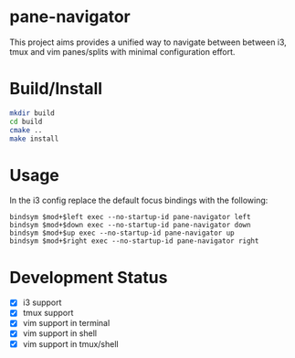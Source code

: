 # pane-navigator

This project aims provides a unified way to navigate between between i3, tmux and vim panes/splits with minimal configuration effort. 
# Build/Install
```bash
mkdir build
cd build
cmake ..
make install
```

# Usage
In the i3 config replace the default focus bindings with the following:
```
bindsym $mod+$left exec --no-startup-id pane-navigator left
bindsym $mod+$down exec --no-startup-id pane-navigator down
bindsym $mod+$up exec --no-startup-id pane-navigator up
bindsym $mod+$right exec --no-startup-id pane-navigator right
```

# Development Status
- [x] i3 support
- [x] tmux support
- [x] vim support in terminal
- [x] vim support in shell
- [x] vim support in tmux/shell
